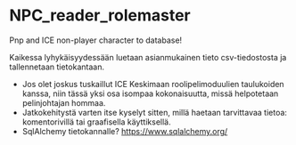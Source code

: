 # NPC_reader_rolemaster
Pnp and ICE non-player character to database!

Kaikessa lyhykäisyydessään luetaan asianmukainen tieto csv-tiedostosta ja tallennetaan tietokantaan.
- Jos olet joskus tuskaillut ICE Keskimaan roolipelimoduulien taulukoiden kanssa, niin tässä yksi osa isompaa kokonaisuutta, missä helpotetaan pelinjohtajan hommaa.
- Jatkokehitystä varten itse kyselyt sitten, millä haetaan tarvittavaa tietoa: komentorivillä tai graafisella käyttiksellä.
- SqlAlchemy tietokannalle? https://www.sqlalchemy.org/
